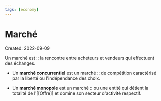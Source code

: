 ```yaml
---
tags: [economy]
---
```

# Marché
Created: 2022-09-09

Un marché est :: la rencontre entre acheteurs et vendeurs qui effectuent des échanges.
<!--SR:!2023-11-03,99,250-->

- Un **marché concurrentiel** est un marché :: de compétition caractérisé par la liberté ou l'indépendance des choix.
<!--SR:!2023-09-28,95,250-->
- Un **marché monopole** est un marché :: ou une entité qui détient la totalité de l'[[Offre]] et domine son secteur d'activité respectif.
<!--SR:!2024-10-29,464,248-->